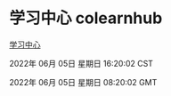 # 学习中心 colearnhub
[学习中心](http://59.174.27.195:56308/colearnhub/)

2022年 06月 05日 星期日 16:20:02 CST

2022年 06月 05日 星期日 08:20:02 GMT
